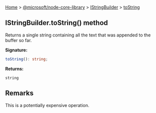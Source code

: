 [Home](./index) &gt; [@microsoft/node-core-library](./node-core-library.md) &gt; [IStringBuilder](./node-core-library.istringbuilder.md) &gt; [toString](./node-core-library.istringbuilder.tostring.md)

## IStringBuilder.toString() method

Returns a single string containing all the text that was appended to the buffer so far.

<b>Signature:</b>

```typescript
toString(): string;
```
<b>Returns:</b>

`string`

## Remarks

This is a potentially expensive operation.

